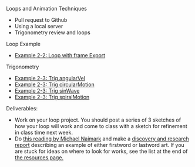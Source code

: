 Loops and Animation Techniques

* Pull request to Github
* Using a local server
* Trigonometry review and loops

Loop Example
* [Example 2-2: Loop with frame Export](http://codepen.io/tega/pen/MKQpOX?editors=0010)

Trigonometry
* [Example 2-3: Trig angularVel](http://codepen.io/tega/pen/BjVEzE?editors=0010)
* [Example 2-3: Trig circularMotion](http://codepen.io/tega/pen/pgKBEj?editors=0010)
* [Example 2-3: Trig sinWave](http://codepen.io/tega/pen/zraXKZ?editors=0010)
* [Example 2-3: Trig spiralMotion](http://codepen.io/tega/pen/KVeYap?editors=0010#)


Deliverables:
* Work on your loop project. You should post a series of 3 sketches of how your loop will work and come to class with a sketch for refinement in class time next week.
* Do [this reading by Michael Naimark](http://www.naimark.net/writing/firstword.html) and make a [discovery and research report](https://github.com/tegacodes/Drawing-Seeing-Moving-with-Code/blob/gh-pages/docs/deliverables.md) describing an example of either firstword or lastword art. If you are stuck for ideas on where to look for works, see the list at the end of [the resources page.](https://github.com/tegacodes/Drawing-Seeing-Moving-with-Code/blob/gh-pages/docs/techResources.md)
